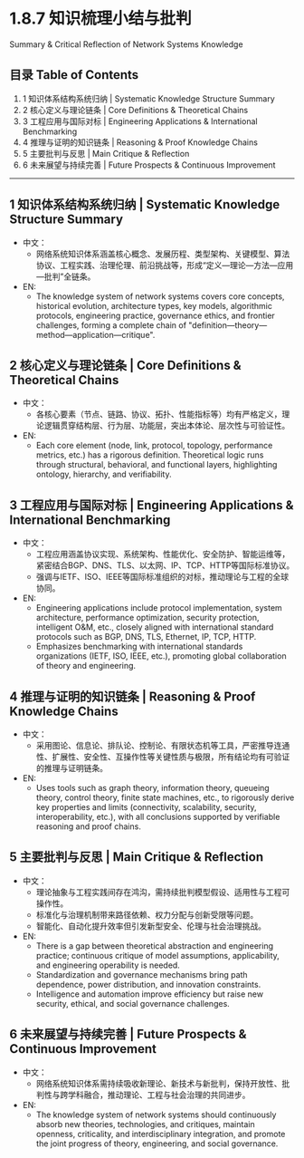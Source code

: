# 1.8.7 知识梳理小结与批判

Summary & Critical Reflection of Network Systems Knowledge

## 目录 Table of Contents

1. 1 知识体系结构系统归纳 | Systematic Knowledge Structure Summary
2. 2 核心定义与理论链条 | Core Definitions & Theoretical Chains
3. 3 工程应用与国际对标 | Engineering Applications & International Benchmarking
4. 4 推理与证明的知识链条 | Reasoning & Proof Knowledge Chains
5. 5 主要批判与反思 | Main Critique & Reflection
6. 6 未来展望与持续完善 | Future Prospects & Continuous Improvement

---

## 1 知识体系结构系统归纳 | Systematic Knowledge Structure Summary

- 中文：
  - 网络系统知识体系涵盖核心概念、发展历程、类型架构、关键模型、算法协议、工程实践、治理伦理、前沿挑战等，形成“定义—理论—方法—应用—批判”全链条。
- EN:
  - The knowledge system of network systems covers core concepts, historical evolution, architecture types, key models, algorithmic protocols, engineering practice, governance ethics, and frontier challenges, forming a complete chain of "definition—theory—method—application—critique".

## 2 核心定义与理论链条 | Core Definitions & Theoretical Chains

- 中文：
  - 各核心要素（节点、链路、协议、拓扑、性能指标等）均有严格定义，理论逻辑贯穿结构层、行为层、功能层，突出本体论、层次性与可验证性。
- EN:
  - Each core element (node, link, protocol, topology, performance metrics, etc.) has a rigorous definition. Theoretical logic runs through structural, behavioral, and functional layers, highlighting ontology, hierarchy, and verifiability.

## 3 工程应用与国际对标 | Engineering Applications & International Benchmarking

- 中文：
  - 工程应用涵盖协议实现、系统架构、性能优化、安全防护、智能运维等，紧密结合BGP、DNS、TLS、以太网、IP、TCP、HTTP等国际标准协议。
  - 强调与IETF、ISO、IEEE等国际标准组织的对标，推动理论与工程的全球协同。
- EN:
  - Engineering applications include protocol implementation, system architecture, performance optimization, security protection, intelligent O&M, etc., closely aligned with international standard protocols such as BGP, DNS, TLS, Ethernet, IP, TCP, HTTP.
  - Emphasizes benchmarking with international standards organizations (IETF, ISO, IEEE, etc.), promoting global collaboration of theory and engineering.

## 4 推理与证明的知识链条 | Reasoning & Proof Knowledge Chains

- 中文：
  - 采用图论、信息论、排队论、控制论、有限状态机等工具，严密推导连通性、扩展性、安全性、互操作性等关键性质与极限，所有结论均有可验证的推理与证明链条。
- EN:
  - Uses tools such as graph theory, information theory, queueing theory, control theory, finite state machines, etc., to rigorously derive key properties and limits (connectivity, scalability, security, interoperability, etc.), with all conclusions supported by verifiable reasoning and proof chains.

## 5 主要批判与反思 | Main Critique & Reflection

- 中文：
  - 理论抽象与工程实践间存在鸿沟，需持续批判模型假设、适用性与工程可操作性。
  - 标准化与治理机制带来路径依赖、权力分配与创新受限等问题。
  - 智能化、自动化提升效率但引发新型安全、伦理与社会治理挑战。
- EN:
  - There is a gap between theoretical abstraction and engineering practice; continuous critique of model assumptions, applicability, and engineering operability is needed.
  - Standardization and governance mechanisms bring path dependence, power distribution, and innovation constraints.
  - Intelligence and automation improve efficiency but raise new security, ethical, and social governance challenges.

## 6 未来展望与持续完善 | Future Prospects & Continuous Improvement

- 中文：
  - 网络系统知识体系需持续吸收新理论、新技术与新批判，保持开放性、批判性与跨学科融合，推动理论、工程与社会治理的共同进步。
- EN:
  - The knowledge system of network systems should continuously absorb new theories, technologies, and critiques, maintain openness, criticality, and interdisciplinary integration, and promote the joint progress of theory, engineering, and social governance.
